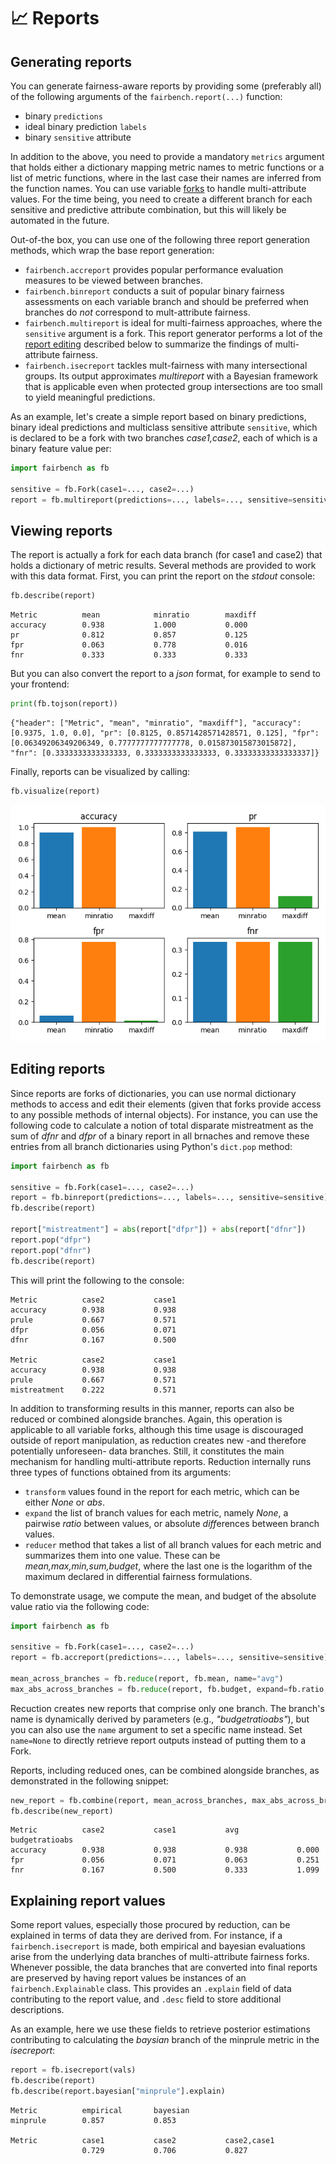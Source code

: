 # :chart_with_upwards_trend: Reports

## Generating reports

You can generate 
fairness-aware reports by providing some
(preferably all) of the following arguments
of the `fairbench.report(...)` function:
* binary `predictions`
* ideal binary prediction `labels`
* binary `sensitive` attribute

In addition to the above, you need to provide
a mandatory `metrics` argument that holds either 
a dictionary mapping metric names to metric functions
or a list of metric functions, where
in the last case their names are inferred
from the function names.
You can use variable [forks](branches.md)
to handle multi-attribute values. 
For the time being, you need
to create a different branch for each
sensitive and predictive attribute
combination, but this will likely be
automated in the future.


Out-of-the box, you can use one of the following three
report generation methods, which wrap the base
report generation:
- `fairbench.accreport` provides popular performance evaluation measures to be viewed between branches.
- `fairbench.binreport` conducts a suit of popular binary fairness assessments on each variable branch and should be preferred when branches do *not* correspond to mult-attribute fairness.
- `fairbench.multireport` is ideal for multi-fairness approaches, where the `sensitive` argument is a fork. This report generator performs a lot of the [report editing](#editing-reports) described below to summarize the findings of multi-attribute fairness.
- `fairbench.isecreport` tackles mult-fairness with many intersectional groups. Its output approximates *multireport* with a Bayesian framework that is applicable even when protected group intersections are too small to yield meaningful predictions.

As an example, let's create a simple report
based on binary predictions, binary
ideal predictions and multiclass
sensitive attribute `sensitive`, which is
declared to be a fork with two branches
*case1,case2*, each of which is a binary
feature value per:

```python
import fairbench as fb

sensitive = fb.Fork(case1=..., case2=...)
report = fb.multireport(predictions=..., labels=..., sensitive=sensitive)
```

## Viewing reports

The report is actually a fork for each data branch
(for case1 and case2) that holds a dictionary of
metric results. Several methods are provided to
work with this data format. First, you can print 
the report on the *stdout* console:

```python
fb.describe(report)  
```

```
Metric          mean            minratio        maxdiff        
accuracy        0.938           1.000           0.000          
pr              0.812           0.857           0.125          
fpr             0.063           0.778           0.016          
fnr             0.333           0.333           0.333  
```

But you can also convert the report to a *json*
format, for example to send to your frontend:

```python
print(fb.tojson(report))
```

```
{"header": ["Metric", "mean", "minratio", "maxdiff"], "accuracy": [0.9375, 1.0, 0.0], "pr": [0.8125, 0.8571428571428571, 0.125], "fpr": [0.06349206349206349, 0.7777777777777778, 0.015873015873015872], "fnr": [0.3333333333333333, 0.3333333333333333, 0.33333333333333337]}
```

Finally, reports can be visualized by calling:
```python
fb.visualize(report)
```

![report example](reports.png)

## Editing reports
Since reports are forks of dictionaries, you can use normal
dictionary methods to access and edit their elements (given
that forks provide access to any possible methods of internal
objects). For instance, you can use the following code
to calculate a notion of total disparate mistreatment as the sum
of *dfnr* and *dfpr* of a binary report in all brnaches
and remove these entries from all branch
dictionaries using Python's `dict.pop` method:

```python
import fairbench as fb

sensitive = fb.Fork(case1=..., case2=...)
report = fb.binreport(predictions=..., labels=..., sensitive=sensitive)
fb.describe(report)

report["mistreatment"] = abs(report["dfpr"]) + abs(report["dfnr"])
report.pop("dfpr")
report.pop("dfnr")
fb.describe(report)
```

This will print the following to the console:
```
Metric          case2           case1          
accuracy        0.938           0.938          
prule           0.667           0.571          
dfpr            0.056           0.071          
dfnr            0.167           0.500          

Metric          case2           case1          
accuracy        0.938           0.938          
prule           0.667           0.571          
mistreatment    0.222           0.571
```

In addition to transforming results in this manner, reports
can also be reduced or combined alongside branches. Again,
this operation is applicable to all variable forks,
although this time usage is discouraged outside of 
report manipulation, as reduction creates new -and therefore potentially 
unforeseen- data branches. Still, it constitutes the main mechanism
for handling multi-attribute reports.
Reduction internally runs three types of functions obtained
from its arguments:
- `transform` values found in the report for each metric, which can be either *None* or *abs*.
- `expand` the list of branch values for each metric, namely *None*, a pairwise *ratio* between values, or absolute *diff*erences between branch values.
- `reducer` method that takes a list of all branch values for each metric and summarizes them into one value. These can be *mean,max,min,sum,budget*, where the last one is the logarithm of the maximum declared in differential fairness formulations.

To demonstrate usage,
we compute the mean, and budget of the absolute value ratio
via the following code:

```python
import fairbench as fb

sensitive = fb.Fork(case1=..., case2=...)
report = fb.accreport(predictions=..., labels=..., sensitive=sensitive)

mean_across_branches = fb.reduce(report, fb.mean, name="avg")
max_abs_across_branches = fb.reduce(report, fb.budget, expand=fb.ratio, transform=fb.abs)
```
 
Recuction creates new reports that comprise only one branch.
The branch's name is dynamically derived by parameters 
(e.g., *"budgetratioabs"*), but you can also use the `name` 
argument to set a specific name instead. Set `name=None` 
to directly retrieve report outputs instead of putting them
to a Fork.

Reports, including reduced ones, can be combined alongside 
branches, as demonstrated in the following snippet:

```python
new_report = fb.combine(report, mean_across_branches, max_abs_across_branches)
fb.describe(new_report)
```

```
Metric          case2           case1           avg             budgetratioabs 
accuracy        0.938           0.938           0.938           0.000          
fpr             0.056           0.071           0.063           0.251          
fnr             0.167           0.500           0.333           1.099    
```

## Explaining report values

Some report values, especially those procured by reduction,
can be explained in terms of data they are derived from.
For instance, if a `fairbench.isecreport` is made, both
empirical and bayesian evaluations arise from the underlying
data branches of multi-attribute fairness forks.
Whenever possible, the data branches that are converted
into final reports are preserved by having report values
be instances of an `fairbench.Explainable` class.
This provides an `.explain` field of data contributing
to the report value, and `.desc` field to store additional 
descriptions.

As an example, here we use these fields
to retrieve posterior estimations contributing to
calculating the *baysian* branch of the minprule
metric in the *isecreport*:

```python
report = fb.isecreport(vals)
fb.describe(report)
fb.describe(report.bayesian["minprule"].explain)
```
```
Metric          empirical       bayesian       
minprule        0.857           0.853          

Metric          case1           case2           case2,case1    
                0.729           0.706           0.827     
```
